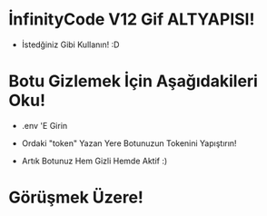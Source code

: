 # İnfinityCode V12 Gif ALTYAPISI!

- İstedğiniz Gibi Kullanın! :D

# Botu  Gizlemek İçin Aşağıdakileri Oku!

- .env 'E Girin

- Ordaki  "token" Yazan Yere Botunuzun Tokenini Yapıştırın!

- Artık Botunuz Hem Gizli Hemde  Aktif :)

# Görüşmek Üzere!
